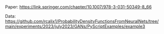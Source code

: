 Paper: https://link.springer.com/chapter/10.1007/978-3-031-50349-8_66

Data: https://github.com/rcalix1/ProbabilityDensityFunctionsFromNeuralNets/tree/main/experiments/2023/july2023/GANs/PyScriptExamples/example3
